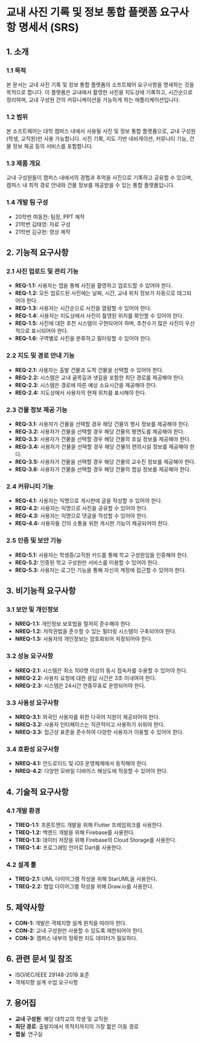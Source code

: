 # 교내 사진 기록 및 정보 통합 플랫폼 요구사항 명세서 (SRS)

## 1. 소개

### 1.1 목적
본 문서는 교내 사진 기록 및 정보 통합 플랫폼의 소프트웨어 요구사항을 명세하는 것을 목적으로 합니다. 이 플랫폼은 교내에서 촬영한 사진을 지도상에 기록하고, 시간순으로 정리하며, 교내 구성원 간의 커뮤니케이션을 가능하게 하는 애플리케이션입니다.

### 1.2 범위
본 소프트웨어는 대학 캠퍼스 내에서 사용될 사진 및 정보 통합 플랫폼으로, 교내 구성원(학생, 교직원)만 사용 가능합니다. 사진 기록, 지도 기반 네비게이션, 커뮤니티 기능, 건물 정보 제공 등의 서비스를 포함합니다.

### 1.3 제품 개요
교내 구성원들이 캠퍼스 내에서의 경험과 추억을 사진으로 기록하고 공유할 수 있으며, 캠퍼스 내 최적 경로 안내와 건물 정보를 제공받을 수 있는 통합 플랫폼입니다.

### 1.4 개발 팀 구성
- 20학번 여동찬: 팀장, PPT 제작
- 21학번 김태영: 자료 구성
- 21학번 김규현: 영상 제작

## 2. 기능적 요구사항

### 2.1 사진 업로드 및 관리 기능
- **REQ-1.1:** 사용자는 앱을 통해 사진을 촬영하고 업로드할 수 있어야 한다.
- **REQ-1.2:** 모든 업로드된 사진에는 날짜, 시간, 교내 위치 정보가 자동으로 태그되어야 한다.
- **REQ-1.3:** 사용자는 시간순으로 사진을 열람할 수 있어야 한다.
- **REQ-1.4:** 사용자는 지도상에서 사진이 촬영된 위치를 확인할 수 있어야 한다.
- **REQ-1.5:** 사진에 대한 추천 시스템이 구현되어야 하며, 추천수가 많은 사진이 우선적으로 표시되어야 한다.
- **REQ-1.6:** 구역별로 사진을 분류하고 필터링할 수 있어야 한다.

### 2.2 지도 및 경로 안내 기능
- **REQ-2.1:** 사용자는 출발 건물과 도착 건물을 선택할 수 있어야 한다.
- **REQ-2.2:** 시스템은 교내 골목길과 샛길을 포함한 최단 경로를 제공해야 한다.
- **REQ-2.3:** 시스템은 경로에 따른 예상 소요시간을 제공해야 한다.
- **REQ-2.4:** 지도상에서 사용자의 현재 위치를 표시해야 한다.

### 2.3 건물 정보 제공 기능
- **REQ-3.1:** 사용자가 건물을 선택할 경우 해당 건물의 행사 정보를 제공해야 한다.
- **REQ-3.2:** 사용자가 건물을 선택할 경우 해당 건물의 평면도를 제공해야 한다.
- **REQ-3.3:** 사용자가 건물을 선택할 경우 해당 건물의 호실 정보를 제공해야 한다.
- **REQ-3.4:** 사용자가 건물을 선택할 경우 해당 건물의 편의시설 정보를 제공해야 한다.
- **REQ-3.5:** 사용자가 건물을 선택할 경우 해당 건물의 교수진 정보를 제공해야 한다.
- **REQ-3.6:** 사용자가 건물을 선택할 경우 해당 건물의 랩실 정보를 제공해야 한다.

### 2.4 커뮤니티 기능
- **REQ-4.1:** 사용자는 익명으로 게시판에 글을 작성할 수 있어야 한다.
- **REQ-4.2:** 사용자는 익명으로 사진을 공유할 수 있어야 한다.
- **REQ-4.3:** 사용자는 익명으로 댓글을 작성할 수 있어야 한다.
- **REQ-4.4:** 사용자들 간의 소통을 위한 게시판 기능이 제공되어야 한다.

### 2.5 인증 및 보안 기능
- **REQ-5.1:** 사용자는 학생증/교직원 카드를 통해 학교 구성원임을 인증해야 한다.
- **REQ-5.2:** 인증된 학교 구성원만 서비스를 이용할 수 있어야 한다.
- **REQ-5.3:** 사용자는 로그인 기능을 통해 자신의 계정에 접근할 수 있어야 한다.

## 3. 비기능적 요구사항

### 3.1 보안 및 개인정보
- **NREQ-1.1:** 개인정보 보호법을 철저히 준수해야 한다.
- **NREQ-1.2:** 저작권법을 준수할 수 있는 필터링 시스템이 구축되어야 한다.
- **NREQ-1.3:** 사용자의 개인정보는 암호화되어 저장되어야 한다.

### 3.2 성능 요구사항
- **NREQ-2.1:** 시스템은 최소 100명 이상의 동시 접속자를 수용할 수 있어야 한다.
- **NREQ-2.2:** 사용자 요청에 대한 응답 시간은 3초 이내여야 한다.
- **NREQ-2.3:** 시스템은 24시간 연중무휴로 운영되어야 한다.

### 3.3 사용성 요구사항
- **NREQ-3.1:** 외국인 사용자를 위한 다국어 지원이 제공되어야 한다.
- **NREQ-3.2:** 사용자 인터페이스는 직관적이고 사용하기 쉬워야 한다.
- **NREQ-3.3:** 접근성 표준을 준수하여 다양한 사용자가 이용할 수 있어야 한다.

### 3.4 호환성 요구사항
- **NREQ-4.1:** 안드로이드 및 iOS 운영체제에서 동작해야 한다.
- **NREQ-4.2:** 다양한 모바일 디바이스 해상도에 적응할 수 있어야 한다.

## 4. 기술적 요구사항

### 4.1 개발 환경
- **TREQ-1.1:** 프론트엔드 개발을 위해 Flutter 프레임워크를 사용한다.
- **TREQ-1.2:** 백엔드 개발을 위해 Firebase를 사용한다.
- **TREQ-1.3:** 데이터 저장을 위해 Firebase의 Cloud Storage를 사용한다.
- **TREQ-1.4:** 프로그래밍 언어로 Dart를 사용한다.

### 4.2 설계 툴
- **TREQ-2.1:** UML 다이어그램 작성을 위해 StarUML을 사용한다.
- **TREQ-2.2:** 협업 다이어그램 작성을 위해 Draw.io를 사용한다.

## 5. 제약사항
- **CON-1:** 개발은 객체지향 설계 원칙을 따라야 한다.
- **CON-2:** 교내 구성원만 사용할 수 있도록 제한되어야 한다.
- **CON-3:** 캠퍼스 내부의 정확한 지도 데이터가 필요하다.

## 6. 관련 문서 및 참조
- ISO/IEC/IEEE 29148-2018 표준
- 객체지향 설계 수업 요구사항

## 7. 용어집
- **교내 구성원**: 해당 대학교의 학생 및 교직원
- **최단 경로**: 출발지에서 목적지까지의 가장 짧은 이동 경로
- **랩실**: 연구실
